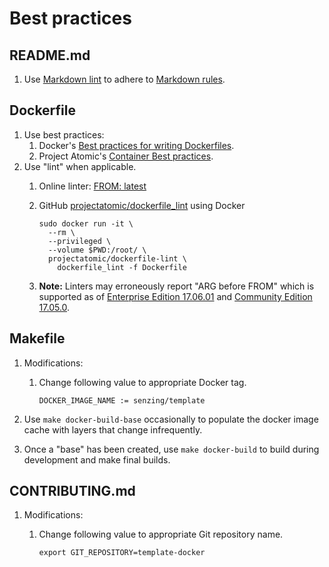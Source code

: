 # Best practices

## README.md

1. Use [Markdown lint] to adhere to [Markdown rules].

## Dockerfile

1. Use best practices:
    1. Docker's [Best practices for writing Dockerfiles].
    1. Project Atomic's [Container Best practices].
1. Use "lint" when applicable.
    1. Online linter: [FROM: latest]
    1. GitHub [projectatomic/dockerfile_lint] using Docker

        ```console
        sudo docker run -it \
          --rm \
          --privileged \
          --volume $PWD:/root/ \
          projectatomic/dockerfile-lint \
            dockerfile_lint -f Dockerfile
        ```

    1. **Note:** Linters may erroneously report "ARG before FROM" which is supported as of
        [Enterprise Edition 17.06.01] and [Community Edition 17.05.0].

## Makefile

1. Modifications:
    1. Change following value to appropriate Docker tag.

        ```make
        DOCKER_IMAGE_NAME := senzing/template
        ```

1. Use `make docker-build-base` occasionally to populate the docker image cache with layers that change infrequently.
1. Once a "base" has been created, use `make docker-build` to build during development and make final builds.

## CONTRIBUTING.md

1. Modifications:
    1. Change following value to appropriate Git repository name.

        ```markdown
        export GIT_REPOSITORY=template-docker
        ```

[Best practices for writing Dockerfiles]: https://docs.docker.com/develop/develop-images/dockerfile_best-practices/
[Community Edition 17.05.0]: https://docs.docker.com/engine/release-notes/#17050-ce
[Container Best practices]: http://docs.projectatomic.io/container-best-practices
[Enterprise Edition 17.06.01]: https://docs.docker.com/engine/release-notes/#17061-ee-1
[FROM: latest]: https://www.fromlatest.io
[Markdown lint]: https://dlaa.me/markdownlint/
[Markdown rules]: https://github.com/DavidAnson/markdownlint/blob/master/doc/Rules.md
[projectatomic/dockerfile_lint]: https://github.com/projectatomic/dockerfile_lint
